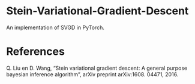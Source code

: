 # Stein-Variational-Gradient-Descent

An implementation of SVGD in PyTorch.







# References
Q. Liu en D. Wang, “Stein variational gradient descent: A general purpose bayesian inference algorithm”, arXiv preprint arXiv:1608. 04471, 2016.

